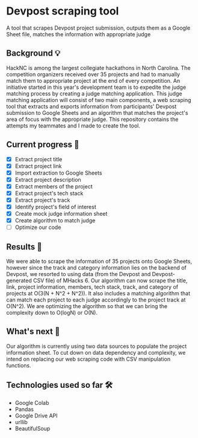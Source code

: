 # Devpost scraping tool
A tool that scrapes Devpost project submission, outputs them as a Google Sheet file, matches the information with appropriate judge 

## Background 💡
HackNC is among the largest collegiate hackathons in North Carolina. The competition organizers received over 35 projects and had to manually match them to appropriate project at the end of every competition. An initiative started in this year's development team is to expedite the judge matching process by creating a judge matching application. This judge matching application will consist of two main components, a web scraping tool that extracts and exports information from participants' Devpost submission to Google Sheets and an algorithm that matches the project's area of focus with the appropriate judge. This repository contains the attempts my teammates and I made to create the tool.

## Current progress  🏃
- [x] Extract project title
- [x] Extract project link
- [x] Import extraction to Google Sheets
- [x] Extract project description
- [x] Extract members of the project
- [x] Extract project's tech stack
- [x] Extract project's track
- [x] Identify project's field of interest
- [x] Create mock judge information sheet
- [x] Create algorithm to match judge
- [ ] Optimize our code

## Results 🥇
We were able to scrape the information of 35 projects onto Google Sheets, however since the track and category information lies on the backend of Devpost, we resorted to using data (from the Devpost and Devpost-generated CSV file) of MHacks 6. Our algorithm can now scrape the title, link, project information, members, tech stack, track, and category of projects at O(3(N + N^2 + N^2)). It also includes a matching algorithm that can match each project to each judge accordingly to the project track at O(N^2). We are optimizing the algorithm so that we can bring the complexity down to O(logN) or O(N).

## What's next  🧩
Our algorithm is currently using two data sources to populate the project information sheet. To cut down on data dependency and complexity, we intend on replacing our web scraping code with CSV manipulation functions. 

## Technologies used so far  🛠️
- Google Colab
- Pandas
- Google Drive API
- urllib
- BeautifulSoup


